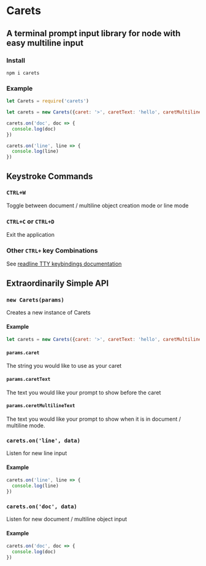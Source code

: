 # Carets
## A terminal prompt input library for node with easy multiline input

### Install
```
npm i carets
```

### Example
```js
let Carets = require('carets')

let carets = new Carets({caret: '>', caretText: 'hello', caretMultilineText: 'hello document'})

carets.on('doc', doc => {
  console.log(doc)
})

carets.on('line', line => {
  console.log(line)
})
```

## Keystroke Commands
### `CTRL+W`
Toggle between document / multiline object creation mode or line mode

### `CTRL+C` or `CTRL+D`
Exit the application

### Other `CTRL+` key Combinations
See [readline TTY keybindings documentation](https://nodejs.org/api/readline.html#tty-keybindings)

## Extraordinarily Simple API
### `new Carets(params)`
Creates a new instance of Carets

#### Example
```js
let carets = new Carets({caret: '>', caretText: 'hello', caretMultilineText: 'hello document'})
```
#### `params.caret`
The string you would like to use as your caret

#### `params.caretText`
The text you would like your prompt to show before the caret

#### `params.ceretMultilineText`
The text you would like your prompt to show when it is in document / multiline mode.

### `carets.on('line', data)`
Listen for new line input

#### Example 
```js
carets.on('line', line => {
  console.log(line)
})
```

### `carets.on('doc', data)`
Listen for new document / multiline object input

#### Example
```js
carets.on('doc', doc => {
  console.log(doc)
})
```
